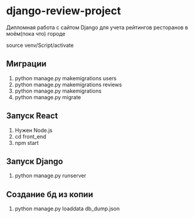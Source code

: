 # django-review-project
Дипломная работа с сайтом Django для учета рейтингов ресторанов в моём(пока что) городе

source venv/Script/activate

## Миграции
1. python manage.py makemigrations users
2. python manage.py makemigrations reviews
3. python manage.py makemigrations
4. python manage.py migrate

## Запуск React
1. Нужен Node.js
2. cd front_end
3. npm start

## Запуск Django
1. python manage.py runserver

## Создание бд из копии
1. python manage.py loaddata db_dump.json
